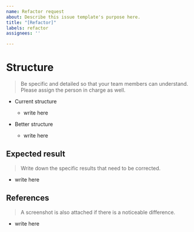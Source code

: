```yaml
---
name: Refactor request
about: Describe this issue template's purpose here.
title: "[Refactor]"
labels: refactor
assignees: ''

---
```


# Structure
> Be specific and detailed so that your team members can understand. Please assign the person in charge as well.

- Current structure
   - write here

- Better structure
   - write here

## Expected result
> Write down the specific results that need to be corrected.

- write here

## References
> A screenshot is also attached if there is a noticeable difference.

- write here
